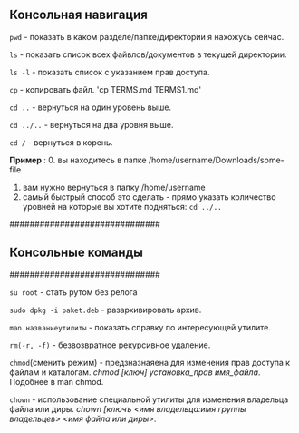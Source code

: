 

## Консольная навигация ##

`pwd` - показать в каком разделе/папке/директории я нахожусь сейчас.

`ls` - показать список всех файвлов/документов в текущей директории.

`ls -l` - показать список с указанием прав доступа.

`cp` - копировать файл. 'cp TERMS.md TERMS1.md'

`cd ..` - вернуться на один уровень выше.

`cd ../..` - вернуться на два уровня выше.

`cd /` - вернуться в корень.

**Пример** : 
0. вы находитесь в папке /home/username/Downloads/some-file
1. вам нужно вернуться в папку /home/username
2. самый быстрый способ это сделать - прямо указать количество уровней на которые вы хотите подняться: `cd ../..`


##############################
##    Консольные команды    ##
############################## 


`su root` - стать рутом без релога

`sudo dpkg -i paket.deb` - разархивировать архив.

`man названиеутилиты` - показать справку по интересующей утилите.

`rm(-r, -f)` - безвозвратное рекурсивное удаление.

`chmod`(сменить режим) - предзназнаяена для изменения прав доступа к файлам и каталогам. *chmod [ключ] установка_прав 		имя_файла*. Подобнее в man chmod.

`chown` - использование специальной утилиты для изменения владельца файла или диры. *chown [ключъ <имя владельца:имя группы владельцев> <имя файла или диры>*.
